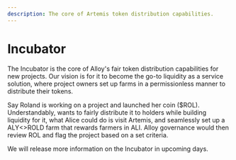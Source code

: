 ```yaml
---
description: The core of Artemis token distribution capabilities.
---
```


# Incubator

The Incubator is the core of Alloy's fair token distribution capabilities for new projects. Our vision is for it to become the go-to liquidity as a service solution, where project owners set up farms in a permissionless manner to distribute their tokens.&#x20;

Say Roland is working on a project and launched her coin ($ROL). Understandably, wants to fairly distribute it to holders while building liquidity for it, what Alice could do is visit Artemis, and seamlessly set up a ALY<>ROLD farm that rewards farmers in ALI. Alloy governance would then review ROL and flag the project based on a set criteria.


We will release more information on the Incubator in upcoming days.

